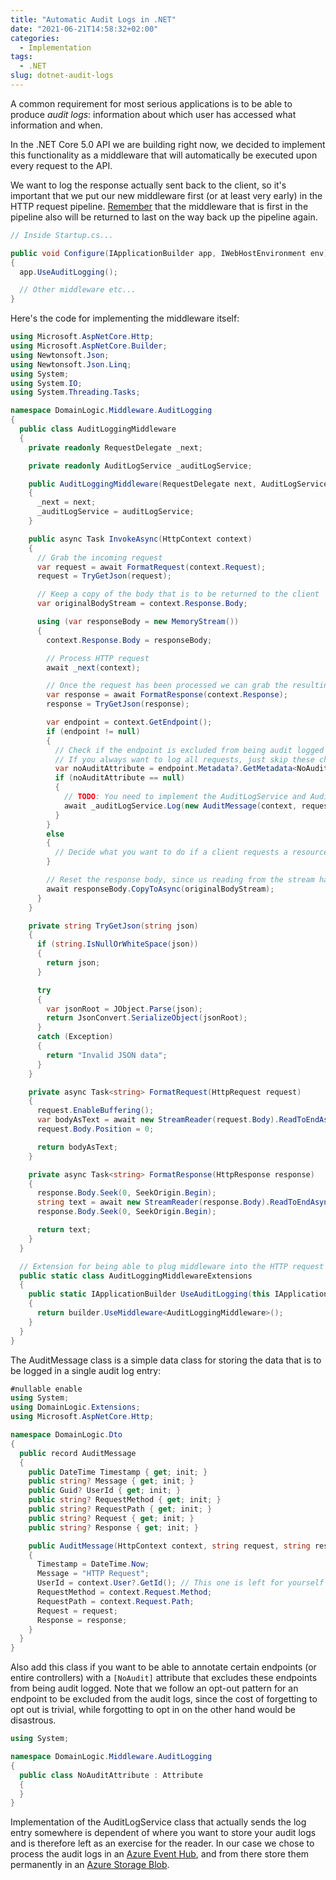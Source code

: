 ```yaml
---
title: "Automatic Audit Logs in .NET"
date: "2021-06-21T14:58:32+02:00"
categories:
  - Implementation
tags:
  - .NET
slug: dotnet-audit-logs
---
```


A common requirement for most serious applications is to be able to produce *audit logs*: information about which user has accessed what information and when.

In the .NET Core 5.0 API we are building right now, we decided to implement this functionality as a middleware that will automatically be executed upon every request to the API.

We want to log the response actually sent back to the client, so it's important that we put our new middleware first (or at least very early) in the HTTP request pipeline. [Remember](https://docs.microsoft.com/en-us/aspnet/core/fundamentals/middleware/?view=aspnetcore-5.0) that the middleware that is first in the pipeline also will be returned to last on the way back up the pipeline again.

```csharp
// Inside Startup.cs...

public void Configure(IApplicationBuilder app, IWebHostEnvironment env)
{
  app.UseAuditLogging();

  // Other middleware etc...
}
```

Here's the code for implementing the middleware itself:

```csharp
using Microsoft.AspNetCore.Http;
using Microsoft.AspNetCore.Builder;
using Newtonsoft.Json;
using Newtonsoft.Json.Linq;
using System;
using System.IO;
using System.Threading.Tasks;

namespace DomainLogic.Middleware.AuditLogging
{
  public class AuditLoggingMiddleware
  {
    private readonly RequestDelegate _next;

    private readonly AuditLogService _auditLogService;

    public AuditLoggingMiddleware(RequestDelegate next, AuditLogService auditLogService)
    {
      _next = next;
      _auditLogService = auditLogService;
    }

    public async Task InvokeAsync(HttpContext context)
    {
      // Grab the incoming request
      var request = await FormatRequest(context.Request);
      request = TryGetJson(request);

      // Keep a copy of the body that is to be returned to the client
      var originalBodyStream = context.Response.Body;

      using (var responseBody = new MemoryStream())
      {
        context.Response.Body = responseBody;

        // Process HTTP request
        await _next(context);

        // Once the request has been processed we can grab the resulting response
        var response = await FormatResponse(context.Response);
        response = TryGetJson(response);

        var endpoint = context.GetEndpoint();
        if (endpoint != null)
        {
          // Check if the endpoint is excluded from being audit logged (see below)
          // If you always want to log all requests, just skip these checks
          var noAuditAttribute = endpoint.Metadata?.GetMetadata<NoAuditAttribute>();
          if (noAuditAttribute == null)
          {
            // TODO: You need to implement the AuditLogService and AuditMessage classes yourself :)
            await _auditLogService.Log(new AuditMessage(context, request, response));
          }
        }
        else
        {
          // Decide what you want to do if a client requests a resource that is not an endpoint
        }

        // Reset the response body, since us reading from the stream has erased the one in the context object
        await responseBody.CopyToAsync(originalBodyStream);
      }
    }

    private string TryGetJson(string json)
    {
      if (string.IsNullOrWhiteSpace(json))
      {
        return json;
      }

      try
      {
        var jsonRoot = JObject.Parse(json);
        return JsonConvert.SerializeObject(jsonRoot);
      }
      catch (Exception)
      {
        return "Invalid JSON data";
      }
    }

    private async Task<string> FormatRequest(HttpRequest request)
    {
      request.EnableBuffering();
      var bodyAsText = await new StreamReader(request.Body).ReadToEndAsync().ConfigureAwait(false);
      request.Body.Position = 0;

      return bodyAsText;
    }

    private async Task<string> FormatResponse(HttpResponse response)
    {
      response.Body.Seek(0, SeekOrigin.Begin);
      string text = await new StreamReader(response.Body).ReadToEndAsync();
      response.Body.Seek(0, SeekOrigin.Begin);

      return text;
    }
  }

  // Extension for being able to plug middleware into the HTTP request pipeline
  public static class AuditLoggingMiddlewareExtensions
  {
    public static IApplicationBuilder UseAuditLogging(this IApplicationBuilder builder)
    {
      return builder.UseMiddleware<AuditLoggingMiddleware>();
    }
  }
}
```

The AuditMessage class is a simple data class for storing the data that is to be logged in a single audit log entry:

```csharp
#nullable enable
using System;
using DomainLogic.Extensions;
using Microsoft.AspNetCore.Http;

namespace DomainLogic.Dto
{
  public record AuditMessage
  {
    public DateTime Timestamp { get; init; }
    public string? Message { get; init; }
    public Guid? UserId { get; init; }
    public string? RequestMethod { get; init; }
    public string? RequestPath { get; init; }
    public string? Request { get; init; }
    public string? Response { get; init; }

    public AuditMessage(HttpContext context, string request, string response)
    {
      Timestamp = DateTime.Now;
      Message = "HTTP Request";
      UserId = context.User?.GetId(); // This one is left for yourself to implement
      RequestMethod = context.Request.Method;
      RequestPath = context.Request.Path;
      Request = request;
      Response = response;
    }
  }
}

```


Also add this class if you want to be able to annotate certain endpoints (or entire controllers) with a `[NoAudit]` attribute that excludes these endpoints from being audit logged. Note that we follow an opt-out pattern for an endpoint to be excluded from the audit logs, since the cost of forgetting to opt out is trivial, while forgotting to opt in on the other hand would be disastrous.

```csharp
using System;

namespace DomainLogic.Middleware.AuditLogging
{
  public class NoAuditAttribute : Attribute
  {
  }
}

```


Implementation of the AuditLogService class that actually sends the log entry somewhere is dependent of where you want to store your audit logs and is therefore left as an exercise for the reader. In our case we chose to process the audit logs in an [Azure Event Hub](https://azure.microsoft.com/en-us/services/event-hubs/), and from there store them permanently in an [Azure Storage Blob](https://docs.microsoft.com/en-us/azure/storage/blobs/storage-blob-immutable-storage).
